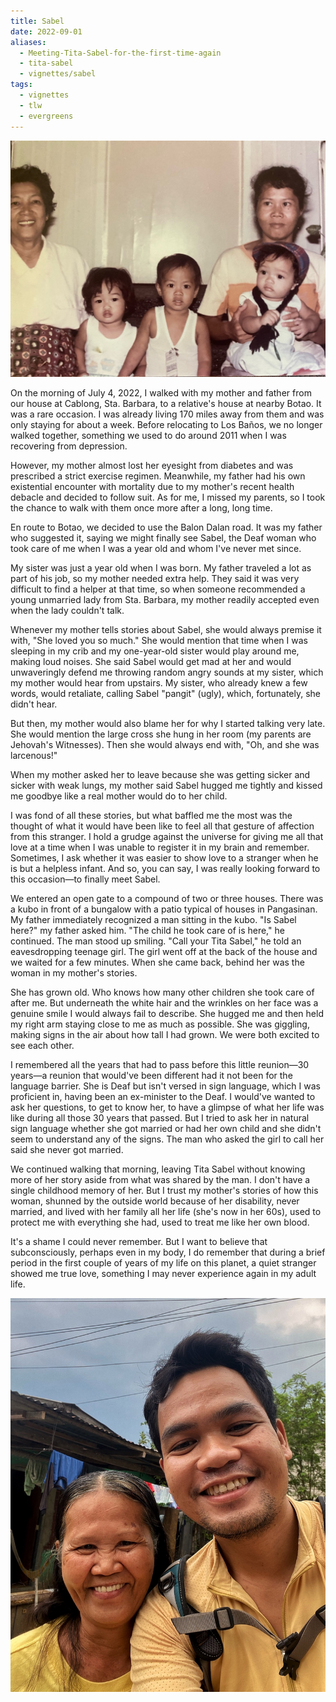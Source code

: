 ```yaml
---
title: Sabel
date: 2022-09-01
aliases:
  - Meeting-Tita-Sabel-for-the-first-time-again
  - tita-sabel
  - vignettes/sabel
tags:
  - vignettes
  - tlw
  - evergreens
---
```

![Baby me and Tita Sabel](vignettes/images/sabel1.jpg)

On the morning of July 4, 2022, I walked with my mother and father from our house at Cablong, Sta. Barbara, to a relative's house at nearby Botao. It was a rare occasion. I was already living 170 miles away from them and was only staying for about a week. Before relocating to Los Baños, we no longer walked together, something we used to do around 2011 when I was recovering from depression.

However, my mother almost lost her eyesight from diabetes and was prescribed a strict exercise regimen. Meanwhile, my father had his own existential encounter with mortality due to my mother's recent health debacle and decided to follow suit. As for me, I missed my parents, so I took the chance to walk with them once more after a long, long time.

En route to Botao, we decided to use the Balon Dalan road. It was my father who suggested it, saying we might finally see Sabel, the Deaf woman who took care of me when I was a year old and whom I've never met since.

My sister was just a year old when I was born. My father traveled a lot as part of his job, so my mother needed extra help. They said it was very difficult to find a helper at that time, so when someone recommended a young unmarried lady from Sta. Barbara, my mother readily accepted even when the lady couldn't talk.

Whenever my mother tells stories about Sabel, she would always premise it with, "She loved you so much." She would mention that time when I was sleeping in my crib and my one-year-old sister would play around me, making loud noises. She said Sabel would get mad at her and would unwaveringly defend me throwing random angry sounds at my sister, which my mother would hear from upstairs. My sister, who already knew a few words, would retaliate, calling Sabel "pangit" (ugly), which, fortunately, she didn't hear.

But then, my mother would also blame her for why I started talking very late. She would mention the large cross she hung in her room (my parents are Jehovah's Witnesses). Then she would always end with, "Oh, and she was larcenous!"

When my mother asked her to leave because she was getting sicker and sicker with weak lungs, my mother said Sabel hugged me tightly and kissed me goodbye like a real mother would do to her child.

I was fond of all these stories, but what baffled me the most was the thought of what it would have been like to feel all that gesture of affection from this stranger. I hold a grudge against the universe for giving me all that love at a time when I was unable to register it in my brain and remember. Sometimes, I ask whether it was easier to show love to a stranger when he is but a helpless infant. And so, you can say, I was really looking forward to this occasion—to finally meet Sabel.

We entered an open gate to a compound of two or three houses. There was a kubo in front of a bungalow with a patio typical of houses in Pangasinan. My father immediately recognized a man sitting in the kubo. "Is Sabel here?" my father asked him. "The child he took care of is here," he continued. The man stood up smiling. "Call your Tita Sabel," he told an eavesdropping teenage girl. The girl went off at the back of the house and we waited for a few minutes. When she came back, behind her was the woman in my mother's stories.

She has grown old. Who knows how many other children she took care of after me. But underneath the white hair and the wrinkles on her face was a genuine smile I would always fail to describe. She hugged me and then held my right arm staying close to me as much as possible. She was giggling, making signs in the air about how tall I had grown. We were both excited to see each other.

I remembered all the years that had to pass before this little reunion—30 years—a reunion that would've been different had it not been for the language barrier. She is Deaf but isn't versed in sign language, which I was proficient in, having been an ex-minister to the Deaf. I would've wanted to ask her questions, to get to know her, to have a glimpse of what her life was like during all those 30 years that passed. But I tried to ask her in natural sign language whether she got married or had her own child and she didn't seem to understand any of the signs. The man who asked the girl to call her said she never got married.

We continued walking that morning, leaving Tita Sabel without knowing more of her story aside from what was shared by the man. I don't have a single childhood memory of her. But I trust my mother's stories of how this woman, shunned by the outside world because of her disability, never married, and lived with her family all her life (she's now in her 60s), used to protect me with everything she had, used to treat me like her own blood.

It's a shame I could never remember. But I want to believe that subconsciously, perhaps even in my body, I do remember that during a brief period in the first couple of years of my life on this planet, a quiet stranger showed me true love, something I may never experience again in my adult life.

![Me and Tita Sabel](vignettes/images/sabel.jpg)
